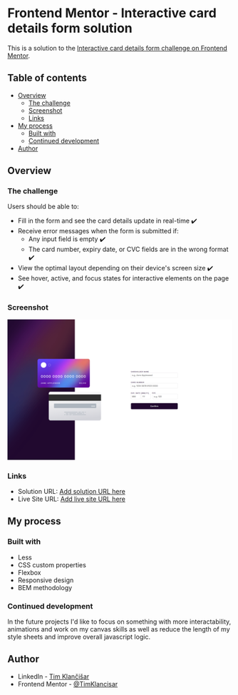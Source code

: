 # Frontend Mentor - Interactive card details form solution

This is a solution to the [Interactive card details form challenge on Frontend Mentor](https://www.frontendmentor.io/challenges/interactive-card-details-form-XpS8cKZDWw).

## Table of contents

- [Overview](#overview)
  - [The challenge](#the-challenge)
  - [Screenshot](#screenshot)
  - [Links](#links)
- [My process](#my-process)
  - [Built with](#built-with)
  - [Continued development](#continued-development)
- [Author](#author)

## Overview

### The challenge

Users should be able to:

- Fill in the form and see the card details update in real-time ✔️
- Receive error messages when the form is submitted if:
  - Any input field is empty ✔️
  - The card number, expiry date, or CVC fields are in the wrong format ✔️
- View the optimal layout depending on their device's screen size ✔️
- See hover, active, and focus states for interactive elements on the page ✔️

### Screenshot

![](./images/screenshot.png)

### Links

- Solution URL: [Add solution URL here](https://your-solution-url.com)
- Live Site URL: [Add live site URL here](https://your-live-site-url.com)

## My process

### Built with

- Less
- CSS custom properties
- Flexbox
- Responsive design
- BEM methodology

### Continued development

In the future projects I'd like to focus on something with more interactability, animations and work on my canvas skills as well as reduce the length of my style sheets and improve overall javascript logic.

## Author

- LinkedIn - [Tim Klančišar](https://www.linkedin.com/in/tim-klan%C4%8Di%C5%A1ar-91a359225/)
- Frontend Mentor - [@TimKlancisar](https://www.frontendmentor.io/profile/TimKlancisar)